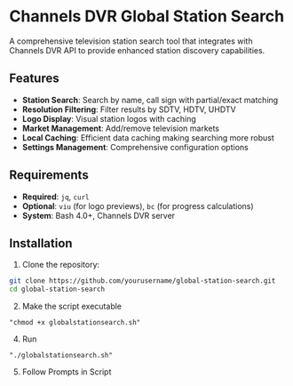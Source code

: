 # Channels DVR Global Station Search

A comprehensive television station search tool that integrates with Channels DVR API to provide enhanced station discovery capabilities.

## Features

- **Station Search**: Search by name, call sign with partial/exact matching
- **Resolution Filtering**: Filter results by SDTV, HDTV, UHDTV
- **Logo Display**: Visual station logos with caching
- **Market Management**: Add/remove television markets
- **Local Caching**: Efficient data caching making searching more robust
- **Settings Management**: Comprehensive configuration options

## Requirements

- **Required**: `jq`, `curl`
- **Optional**: `viu` (for logo previews), `bc` (for progress calculations)
- **System**: Bash 4.0+, Channels DVR server

## Installation

1. Clone the repository:
```bash
git clone https://github.com/yourusername/global-station-search.git
cd global-station-search
```
2. Make the script executable
```
"chmod +x globalstationsearch.sh"
```
4. Run
```
"./globalstationsearch.sh"
```
5. Follow Prompts in Script
